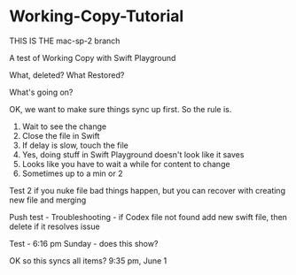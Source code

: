 # Working-Copy-Tutorial
THIS IS THE mac-sp-2 branch

A test of Working Copy with Swift Playground

What, deleted?
What Restored?

What's going on?

OK, we want to make sure things sync up first. So the rule is.

1. Wait to see the change
2. Close the file in Swift
3. If delay is slow, touch the file
4. Yes, doing stuff in Swift Playground doesn't look like it saves
5. Looks like you have to wait a while for content to change
6. Sometimes up to a min or 2

Test 2 if you nuke file bad things happen, but you can recover with creating new file and merging

Push test - Troubleshooting - if Codex file not found add new swift file, then delete if it resolves issue 

Test - 6:16 pm Sunday - does this show?

OK so this syncs all items? 9:35 pm, June 1

